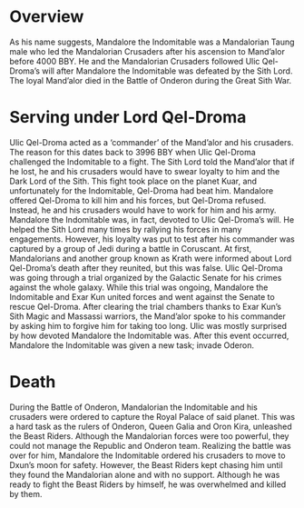 # Overview

As his name suggests, Mandalore the Indomitable was a Mandalorian Taung male who led the Mandalorian Crusaders after his ascension to Mand’alor before 4000 BBY.
He and the Mandalorian Crusaders followed Ulic Qel-Droma’s will after Mandalore the Indomitable was defeated by the Sith Lord.
The loyal Mand’alor died in the Battle of Onderon during the Great Sith War.

# Serving under Lord Qel-Droma

Ulic Qel-Droma acted as a ‘commander’ of the Mand’alor and his crusaders.
The reason for this dates back to 3996 BBY when Ulic Qel-Droma challenged the Indomitable to a fight.
The Sith Lord told the Mand’alor that if he lost, he and his crusaders would have to swear loyalty to him and the Dark Lord of the Sith.
This fight took place on the planet Kuar, and unfortunately for the Indomitable, Qel-Droma had beat him.
Mandalore offered Qel-Droma to kill him and his forces, but Qel-Droma refused.
Instead, he and his crusaders would have to work for him and his army.
Mandalore the Indomitable was, in fact, devoted to Ulic Qel-Droma’s will.
He helped the Sith Lord many times by rallying his forces in many engagements.
However, his loyalty was put to test after his commander was captured by a group of Jedi during a battle in Coruscant.
At first, Mandalorians and another group known as Krath were informed about Lord Qel-Droma’s death after they reunited, but this was false.
Ulic Qel-Droma was going through a trial organized by the Galactic Senate for his crimes against the whole galaxy.
While this trial was ongoing, Mandalore the Indomitable and Exar Kun united forces and went against the Senate to rescue Qel-Droma.
After clearing the trial chambers thanks to Exar Kun’s Sith Magic and Massassi warriors, the Mand’alor spoke to his commander by asking him to forgive him for taking too long.
Ulic was mostly surprised by how devoted Mandalore the Indomitable was.
After this event occurred, Mandalore the Indomitable was given a new task; invade Oderon.

# Death

During the Battle of Onderon, Mandalorian the Indomitable and his crusaders were ordered to capture the Royal Palace of said planet.
This was a hard task as the rulers of Onderon, Queen Galia and Oron Kira, unleashed the Beast Riders.
Although the Mandalorian forces were too powerful, they could not manage the Republic and Onderon team.
Realizing the battle was over for him, Mandalore the Indomitable ordered his crusaders to move to Dxun’s moon for safety.
However, the Beast Riders kept chasing him until they found the Mandalorian alone and with no support.
Although he was ready to fight the Beast Riders by himself, he was overwhelmed and killed by them.

